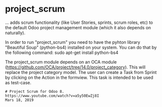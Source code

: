 # project_scrum

... adds scrum functionality (like User Stories, sprints, scrum roles, etc) to the default Odoo project management module (which it also depends on naturally).

In order to run "project_scrum" you need to have the pyhton library "Beautiful Soup" (python-bs4) installed on your system.
You can do that by the following command: sudo apt-get install python-bs4

The project_scrum module depends on an OCA module (https://github.com/OCA/project/tree/14.0/project_category). This will replace the project category model. The user can create a Task from Sprint by clicking on the Action in the formview. This task is intended to be used as test-case.


```
# Project Scrum for Odoo 8. 
https://www.youtube.com/watch?v=a5y50EwZj8I
Mars 18, 2019
```

